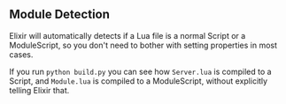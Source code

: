 ## Module Detection

Elixir will automatically detects if a Lua file is a normal Script or a
ModuleScript, so you don't need to bother with setting properties in most cases.

If you run `python build.py` you can see how `Server.lua` is compiled to a
Script, and `Module.lua` is compiled to a ModuleScript, without explicitly
telling Elixir that.
